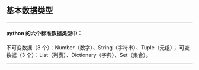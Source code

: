 ## 基本数据类型

---

#### python 的六个标准数据类型中：
 不可变数据（3 个）：Number（数字）、String（字符串）、Tuple（元组）；
    可变数据（3 个）：List（列表）、Dictionary（字典）、Set（集合）。
    
---

 


